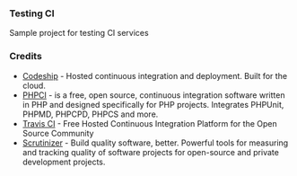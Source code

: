 ### Testing CI 

Sample project for testing CI services


### Credits

- [Codeship](https://www.codeship.io/) - Hosted continuous integration and deployment. Built for the cloud.
- [PHPCI](http://www.phptesting.org/) - is a free, open source, continuous
  integration software written in PHP and designed specifically for PHP projects. Integrates PHPUnit, PHPMD, PHPCPD, PHPCS and more.
- [Travis CI](https://travis-ci.org) - Free Hosted Continuous Integration Platform for the Open Source Community
- [Scrutinizer](https://scrutinizer-ci.com) - Build quality software, better.
  Powerful tools for measuring and tracking quality of software projects for open-source and private development projects. 

